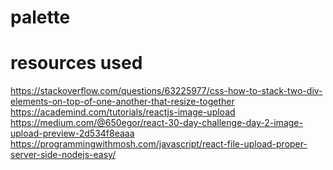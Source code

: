# palette

# resources used
https://stackoverflow.com/questions/63225977/css-how-to-stack-two-div-elements-on-top-of-one-another-that-resize-together
https://academind.com/tutorials/reactjs-image-upload
https://medium.com/@650egor/react-30-day-challenge-day-2-image-upload-preview-2d534f8eaaa
https://programmingwithmosh.com/javascript/react-file-upload-proper-server-side-nodejs-easy/
